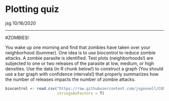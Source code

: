 Plotting quiz
================
jsg
10/16/2020

-----

\#ZOMBIES\!

You wake up one morning and find that zombies have taken over your
neighborhood (bummer). One idea is to use biocontrol to reduce zombie
attacks. A zombie parasite is identified. Test plots (neighborhoods\!)
are subjected to one or two releases of the parasite at low, medium, or
high densities. Use the data (in R chunk below\!) to construct a graph
(You should use a bar graph with confidence intervals\!) that properly
summarizes how the number of releases impacts the number of zombie
attacks.

``` r
biocontrol <- read.csv("https://raw.githubusercontent.com/jsgosnell/CUNY-BioStats/master/datasets/biocontrol.csv",
                       stringsAsFactors = T)
```
